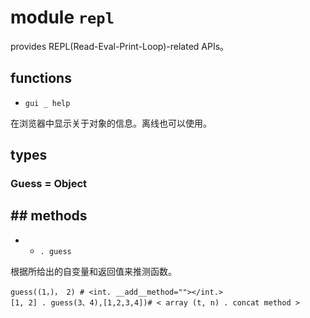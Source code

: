 # module `repl`

provides REPL(Read-Eval-Print-Loop)-related APIs。

## functions

* ` gui _ help `

在浏览器中显示关于对象的信息。离线也可以使用。

## types

### Guess = Object

## ## methods

* * ` . guess `

根据所给出的自变量和返回值来推测函数。

``` erg
guess((1，)， 2) # <int. __add__method=""></int.>
[1, 2] . guess(3、4),[1,2,3,4])# < array (t, n) . concat method >
```